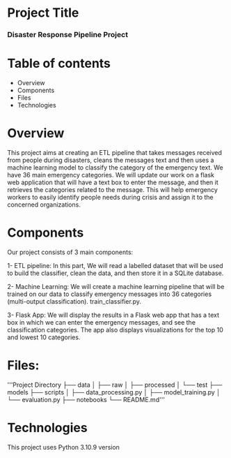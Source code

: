 # Project Title
### Disaster Response Pipeline Project

# Table of contents
* Overview
* Components
* Files
* Technologies
  
# Overview
This project aims at creating an ETL pipeline that takes messages received from people during disasters, cleans the messages text and then uses a machine learning model to classify the category of the emergency text. We have 36 main emergency categories. We will update our work on a flask web application that will have a text box to enter the message, and then it retrieves the categories related to the message. This will help emergency workers to easily identify people needs during crisis and assign it to the concerned organizations.

# Components
Our project consists of 3 main components:

1- ETL pipeline:
In this part, We will read a labelled dataset that will be used to build the classifier, clean the data, and then store it in a SQLite database. 

2- Machine Learning:
We will create a machine learning pipeline that will be trained on our data to classify emergency messages into 36 categories (multi-output classification). train_classifier.py.

3- Flask App:
We will display the results in a Flask web app that has a text box in which we can enter the emergency messages, and see the classification categories. The app also displays visualizations for the top 10 and lowest 10 categories.

# Files:

'''Project Directory ├── data │ ├── raw │ ├── processed │ └── test ├── models ├── scripts │ ├── data_processing.py │ ├── model_training.py │ └── evaluation.py ├── notebooks └── README.md'''

# Technologies
This project uses Python 3.10.9 version

